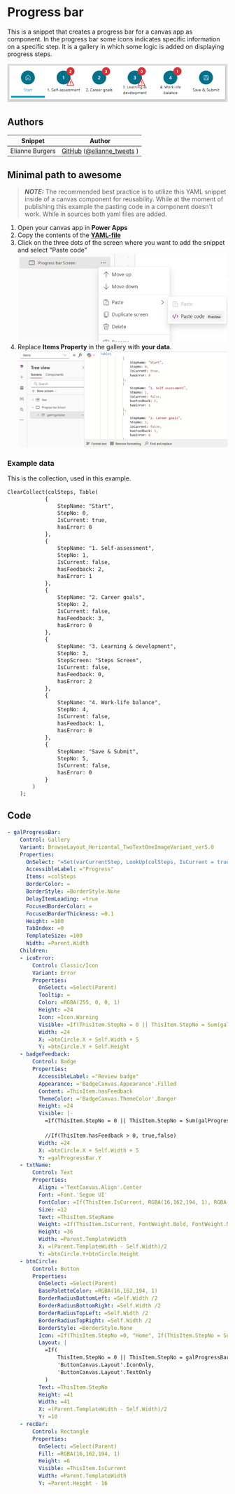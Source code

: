 # Progress bar

This is a snippet that creates a progress bar for a canvas app as component. In the progress bar some icons indicates specific information on a specific step. 
It is a gallery in which some logic is added on displaying progress steps. 

![Progress bar](./assets/progressbar.png)

## Authors

Snippet|Author
--------|---------
Elianne Burgers | [GitHub](https://github.com/Dutchy365) ([@elianne_tweets](https://twitter.com/elianne_tweets) )

## Minimal path to awesome

> **_NOTE:_** The recommended best practice is to utilize this YAML snippet inside of a canvas component for reusability. While at the moment of publishing this example the pasting code in a component doesn't work. While in sources both yaml files are added.

1. Open your canvas app in **Power Apps**
1. Copy the contents of the **[YAML-file](./source/progressbar-component.pa.yaml)** 
1. Click on the three dots of the screen where you want to add the snippet and select "Paste code"
![View of the paste code button](./assets/pastecode.png)
1. Replace **Items Property** in the gallery with **your data**. 
![Pasted Code](./assets/itemsgallery.png)

### Example data
This is the  collection, used in this example.
```
ClearCollect(colSteps, Table(
            {
                StepName: "Start",
                StepNo: 0,
                IsCurrent: true,
                hasError: 0
            },
            {
                StepName: "1. Self-assessment",
                StepNo: 1,
                IsCurrent: false,
                hasFeedback: 2,
                hasError: 1
            },
            {
                StepName: "2. Career goals",
                StepNo: 2,
                IsCurrent: false,
                hasFeedback: 3,
                hasError: 0
            },
            {
                StepName: "3. Learning & development",
                StepNo: 3,
                StepScreen: "Steps Screen",
                IsCurrent: false,
                hasFeedback: 0,
                hasError: 2
            },
            {
                StepName: "4. Work-life balance",
                StepNo: 4,
                IsCurrent: false,
                hasFeedback: 1,
                hasError: 0
            },
            {
                StepName: "Save & Submit",
                StepNo: 5,
                IsCurrent: false,
                hasError: 0
            }
        )
    );
```

## Code

``` YAML
- galProgressBar:
    Control: Gallery
    Variant: BrowseLayout_Horizontal_TwoTextOneImageVariant_ver5.0
    Properties:
      OnSelect: "=Set(varCurrentStep, LookUp(colSteps, IsCurrent = true).StepNo);\nSet(varStepToNavigate, ThisItem.StepNo); \n\nUpdateIf(colSteps, StepNo = varCurrentStep,{IsCurrent: false});\nUpdateIf(colSteps, StepNo = varStepToNavigate,{IsCurrent: true});\nSet(varCurrentStep, LookUp(colSteps, IsCurrent = true).StepNo);"
      AccessibleLabel: ="Progress"
      Items: =colSteps
      BorderColor: =
      BorderStyle: =BorderStyle.None
      DelayItemLoading: =true
      FocusedBorderColor: =
      FocusedBorderThickness: =0.1
      Height: =100
      TabIndex: =0
      TemplateSize: =100
      Width: =Parent.Width
    Children:
    - icoError:
        Control: Classic/Icon
        Variant: Error
        Properties:
          OnSelect: =Select(Parent)
          Tooltip: =
          Color: =RGBA(255, 0, 0, 1)
          Height: =24
          Icon: =Icon.Warning
          Visible: =If(ThisItem.StepNo = 0 || ThisItem.StepNo = Sum(galProgressBar.AllItemsCount - 1), false, If(ThisItem.hasError > 0, true, false))
          Width: =24
          X: =btnCircle.X + Self.Width + 5
          Y: =btnCircle.Y + Self.Height
    - badgeFeedback:
        Control: Badge
        Properties:
          AccessibleLabel: ="Review badge"
          Appearance: ='BadgeCanvas.Appearance'.Filled
          Content: =ThisItem.hasFeedback
          ThemeColor: ='BadgeCanvas.ThemeColor'.Danger
          Height: =24
          Visible: |-
            =If(ThisItem.StepNo = 0 || ThisItem.StepNo = Sum(galProgressBar.AllItemsCount - 1), false, true)

            //If(ThisItem.hasFeedback > 0, true,false)
          Width: =24
          X: =btnCircle.X + Self.Width + 5
          Y: =galProgressBar.Y
    - txtName:
        Control: Text
        Properties:
          Align: ='TextCanvas.Align'.Center
          Font: =Font.'Segoe UI'
          FontColor: =If(ThisItem.IsCurrent, RGBA(16,162,194, 1), RGBA(0, 0, 0, 1))
          Size: =12
          Text: =ThisItem.StepName
          Weight: =If(ThisItem.IsCurrent, FontWeight.Bold, FontWeight.Normal)
          Height: =36
          Width: =Parent.TemplateWidth
          X: =(Parent.TemplateWidth - Self.Width)/2
          Y: =btnCircle.Y+btnCircle.Height
    - btnCircle:
        Control: Button
        Properties:
          OnSelect: =Select(Parent)
          BasePaletteColor: =RGBA(16,162,194, 1)
          BorderRadiusBottomLeft: =Self.Width /2
          BorderRadiusBottomRight: =Self.Width /2
          BorderRadiusTopLeft: =Self.Width /2
          BorderRadiusTopRight: =Self.Width /2
          BorderStyle: =BorderStyle.None
          Icon: =If(ThisItem.StepNo =0, "Home", If(ThisItem.StepNo = Sum(galProgressBar.AllItemsCount -1), "Save", ""))
          Layout: |
            =If(
                ThisItem.StepNo = 0 || ThisItem.StepNo = galProgressBar.AllItemsCount - 1,
                'ButtonCanvas.Layout'.IconOnly,
                'ButtonCanvas.Layout'.TextOnly
            )
          Text: =ThisItem.StepNo
          Height: =41
          Width: =41
          X: =(Parent.TemplateWidth - Self.Width)/2
          Y: =10
    - recBar:
        Control: Rectangle
        Properties:
          OnSelect: =Select(Parent)
          Fill: =RGBA(16,162,194, 1)
          Height: =6
          Visible: =ThisItem.IsCurrent
          Width: =Parent.TemplateWidth
          Y: =Parent.Height - 16

```





